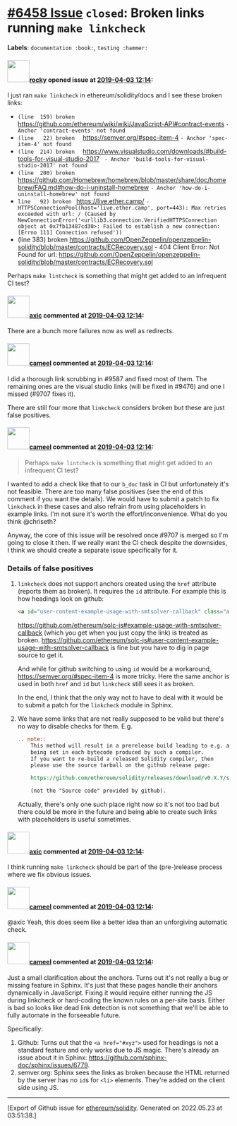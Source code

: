 # [\#6458 Issue](https://github.com/ethereum/solidity/issues/6458) `closed`: Broken links running `make linkcheck`
**Labels**: `documentation :book:`, `testing :hammer:`


#### <img src="https://avatars.githubusercontent.com/u/8851?v=4" width="50">[rocky](https://github.com/rocky) opened issue at [2019-04-03 12:14](https://github.com/ethereum/solidity/issues/6458):

I just ran `make linkcheck` in ethereum/solidity/docs and I see these broken links:
*  `(line  159) broken   ` https://github.com/ethereum/wiki/wiki/JavaScript-API#contract-events `- Anchor 'contract-events' not found`
* `(line   22) broken  ` https://semver.org/#spec-item-4 `- Anchor 'spec-item-4' not found`
* `(line  214) broken  `  https://www.visualstudio.com/downloads/#build-tools-for-visual-studio-2017 ` - Anchor 'build-tools-for-visual-studio-2017' not found`
* `(line  200) broken  `https://github.com/Homebrew/homebrew/blob/master/share/doc/homebrew/FAQ.md#how-do-i-uninstall-homebrew `- Anchor 'how-do-i-uninstall-homebrew' not found`
* `line   92) broken `   https://live.ether.camp/ `- HTTPSConnectionPool(host='live.ether.camp', port=443): Max retries exceeded with url: / (Caused by NewConnectionError('<urllib3.connection.VerifiedHTTPSConnection object at 0x7fb13487cd30>: Failed to establish a new connection: [Errno 111] Connection refused'))`
* (line  383) broken    https://github.com/OpenZeppelin/openzeppelin-solidity/blob/master/contracts/ECRecovery.sol - 404 Client Error: Not Found for url: https://github.com/OpenZeppelin/openzeppelin-solidity/blob/master/contracts/ECRecovery.sol

Perhaps `make lintcheck` is something that might get added to an infrequent CI test? 

#### <img src="https://avatars.githubusercontent.com/u/20340?v=4" width="50">[axic](https://github.com/axic) commented at [2019-04-03 12:14](https://github.com/ethereum/solidity/issues/6458#issuecomment-623971931):

There are a bunch more failures now as well as redirects.

#### <img src="https://avatars.githubusercontent.com/u/137030?v=4" width="50">[cameel](https://github.com/cameel) commented at [2019-04-03 12:14](https://github.com/ethereum/solidity/issues/6458#issuecomment-683742349):

I did a thorough link scrubbing in #9587 and fixed most of them. The remaining ones are the visual studio links (will be fixed in #9476) and one I missed (#9707 fixes it).

There are still four more that `linkcheck` considers broken but these are just false positives.

#### <img src="https://avatars.githubusercontent.com/u/137030?v=4" width="50">[cameel](https://github.com/cameel) commented at [2019-04-03 12:14](https://github.com/ethereum/solidity/issues/6458#issuecomment-683747232):

> Perhaps `make lintcheck` is something that might get added to an infrequent CI test?

I wanted to add a check like that to our `b_doc` task in CI but unfortunately it's not feasible. There are too many false positives (see the end of this comment if you want the details). We would have to submit a patch to fix `linkcheck` in these cases and also refrain from using placeholders in example links. I'm not sure it's worth the effort/inconvenience. What do you think @chriseth? 

Anyway, the core of this issue will be resolved once #9707 is merged so I'm going to close it then. If we really want the CI check despite the downsides, I think we should create a separate issue specifically for it.

### Details of false positives
1) `linkcheck` does not support anchors created using the `href` attribute (reports them as broken). It requires the `id` attribute. For example this is how headings look on github:
    ``` html
    <a id="user-content-example-usage-with-smtsolver-callback" class="anchor" aria-hidden="true" href="#example-usage-with-smtsolver-callback">
    ```
    https://github.com/ethereum/solc-js#example-usage-with-smtsolver-callback (which you get when you just copy the link) is treated as broken.
    https://github.com/ethereum/solc-js#user-content-example-usage-with-smtsolver-callback is fine but you have to dig in page source to get it.

    And while for github switching to using `id` would be a workaround, https://semver.org/#spec-item-4 is more tricky. Here the same anchor is used in both `href` and `id` but `linkcheck` still sees it as broken.

    In the end, I think that the only way not to have to deal with it would be to submit a patch for the `linkcheck` module in Sphinx.
2) We have some links that are not really supposed to be valid but there's no way to disable checks for them. E.g.
    ```rst
    .. note::
        This method will result in a prerelease build leading to e.g. a flag
        being set in each bytecode produced by such a compiler.
        If you want to re-build a released Solidity compiler, then
        please use the source tarball on the github release page:

        https://github.com/ethereum/solidity/releases/download/v0.X.Y/solidity_0.X.Y.tar.gz

        (not the "Source code" provided by github).
    ```

    Actually, there's only one such place right now so it's not too bad but there could be more in the future and being able to create such links with placeholders is useful sometimes.

#### <img src="https://avatars.githubusercontent.com/u/20340?v=4" width="50">[axic](https://github.com/axic) commented at [2019-04-03 12:14](https://github.com/ethereum/solidity/issues/6458#issuecomment-683747658):

I think running `make linkcheck` should be part of the (pre-)release process where we fix obvious issues.

#### <img src="https://avatars.githubusercontent.com/u/137030?v=4" width="50">[cameel](https://github.com/cameel) commented at [2019-04-03 12:14](https://github.com/ethereum/solidity/issues/6458#issuecomment-683749393):

@axic Yeah, this does seem like a better idea than an unforgiving automatic check.

#### <img src="https://avatars.githubusercontent.com/u/137030?v=4" width="50">[cameel](https://github.com/cameel) commented at [2019-04-03 12:14](https://github.com/ethereum/solidity/issues/6458#issuecomment-683968480):

Just a small clarification about the anchors. Turns out it's not really a bug or missing feature in Sphinx. It's just that these pages handle their anchors dynamically in JavaScript. Fixing it would require either running the JS during linkcheck or hard-coding the known rules on a per-site basis. Either is bad so looks like dead link detection is not something that we'll be able to fully automate in the forseeable future.

Specifically:
1. Github: Turns out that the `<a href="#xyz">` used for headings is not a standard feature and only works due to JS magic. There's already an issue about it in Sphinx: https://github.com/sphinx-doc/sphinx/issues/6779.
2. semver.org: Sphinx sees the links as broken because the HTML returned by the server has no `id`s for `<li>` elements. They're added on the client side using JS.


-------------------------------------------------------------------------------



[Export of Github issue for [ethereum/solidity](https://github.com/ethereum/solidity). Generated on 2022.05.23 at 03:51:38.]
